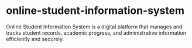 # online-student-information-system
Online Student Information System is a digital platform that manages and tracks student records, academic progress, and administrative information efficiently and securely.

